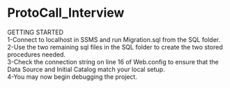 # ProtoCall_Interview

GETTING STARTED <br />
1-Connect to localhost in SSMS and run Migration.sql from the SQL folder.<br />
2-Use the two remaining sql files in the SQL folder to create the two stored procedures needed.<br />
3-Check the connection string on line 16 of Web.config to ensure that the Data Source and Initial Catalog match your local setup.<br />
4-You may now begin debugging the project.
